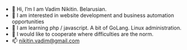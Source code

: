 - 👋 Hi, I’m I am Vadim Nikitin. Belarusian.
- 👀 I am interested in website development and business automation opportunities
- 🌱 I am learning php / javascript. A bit of GoLang. Linux administration.
- 💞️ I would like to cooperate where difficulties are the norm.
- 📫 nikitin.vadim@gmail.com
